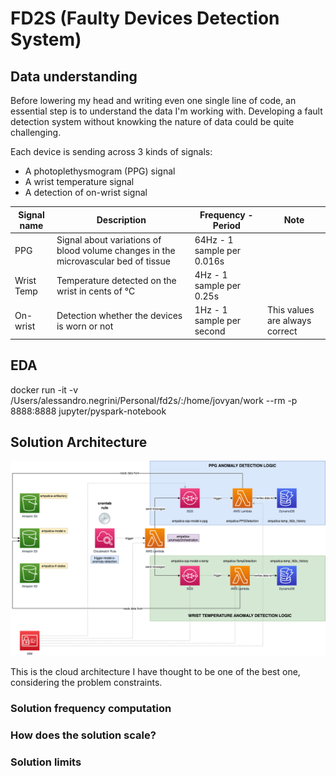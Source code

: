 # FD2S (Faulty Devices Detection System)

## Data understanding

Before lowering my head and writing even one single line of code, an essential step is to understand the data I'm working with.
Developing a fault detection system without knowking the nature of data could be quite challenging.

Each device is sending across 3 kinds of signals:

- A photoplethysmogram (PPG) signal
- A wrist temperature signal
- A detection of on-wrist signal

| Signal name | Description                                                                        | Frequency - Period         | Note                           |
| ----------- | ---------------------------------------------------------------------------------- | -------------------------- | ------------------------------ |
| PPG         | Signal about variations of blood volume changes in the microvascular bed of tissue | 64Hz - 1 sample per 0.016s |                                |
| Wrist Temp  | Temperature detected on the wrist in cents of °C                                   | 4Hz - 1 sample per 0.25s   |                                |
| On-wrist    | Detection whether the devices is worn or not                                       | 1Hz - 1 sample per second  | This values are always correct |

## EDA

docker run -it -v /Users/alessandro.negrini/Personal/fd2s/:/home/jovyan/work --rm -p 8888:8888 jupyter/pyspark-notebook

## Solution Architecture

![Architecture](./resources/architecture.png "Solution Architecture")

This is the cloud architecture I have thought to be one of the best one, considering the problem constraints. 
 

### Solution frequency computation

### How does the solution scale?

### Solution limits 

